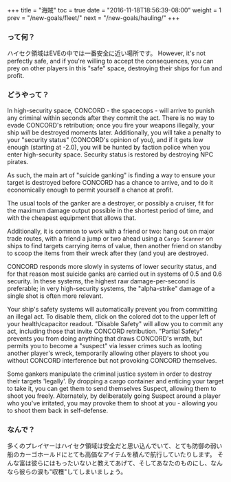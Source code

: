 +++ title = "海賊" toc = true date = "2016-11-18T18:56:39-08:00" weight = 1 prev = "/new-goals/fleet/" next = "/new-goals/hauling/" +++

### って何？

ハイセク領域はEVEの中では一番安全に近い場所です。 However, it's not perfectly safe, and if you're willing to accept the consequences, you can prey on other players in this "safe" space, destroying their ships for fun and profit.

### どうやって？

In high-security space, CONCORD - the spacecops - will arrive to punish any criminal within seconds after they commit the act. There is no way to evade CONCORD's retribution; once you fire your weapons illegally, your ship *will* be destroyed moments later. Additionally, you will take a penalty to your "security status" (CONCORD's opinion of you), and if it gets low enough (starting at -2.0), you will be hunted by faction police when you enter high-security space. Security status is restored by destroying NPC pirates.

As such, the main art of "suicide ganking" is finding a way to ensure your target is destroyed before CONCORD has a chance to arrive, and to do it economically enough to permit yourself a chance at profit.

The usual tools of the ganker are a destroyer, or possibly a cruiser, fit for the maximum damage output possible in the shortest period of time, and with the cheapest equipment that allows that.

Additionally, it is common to work with a friend or two: hang out on major trade routes, with a friend a jump or two ahead using a `Cargo Scanner` on ships to find targets carrying items of value, then another friend on standby to scoop the items from their wreck after they (and you) are destroyed.

CONCORD responds more slowly in systems of lower security status, and for that reason most suicide ganks are carried out in systems of 0.5 and 0.6 security. In these systems, the highest raw damage-per-second is preferable; in very high-security systems, the "alpha-strike" damage of a single shot is often more relevant.

Your ship's safety systems will automatically prevent you from committing an illegal act. To disable them, click on the colored dot to the upper left of your health/capacitor readout. "Disable Safety" will allow you to commit any act, including those that invite CONCORD retribution. "Partial Safety" prevents you from doing anything that draws CONCORD's wrath, but permits you to become a "suspect" via lesser crimes such as looting another player's wreck, temporarily allowing other players to shoot you without CONCORD interference but not provoking CONCORD themselves.

Some gankers manipulate the criminal justice system in order to destroy their targets 'legally'. By dropping a cargo container and enticing your target to take it, you can get them to send themselves Suspect, allowing them to shoot you freely. Alternately, by deliberately going Suspect around a player who you've irritated, you may provoke them to shoot at you - allowing you to shoot them back in self-defense.

### なんで？

多くのプレイヤーはハイセク領域は安全だと思い込んでいて、とても防御の弱い船のカーゴホールドにとても高価なアイテムを積んで航行していたりします。 そんな富は彼らにはもったいないと教えてあげて、そしてあなたのものにし、なんなら彼らの涙も"収穫"してしまいましょう。